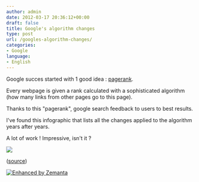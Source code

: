 ```yaml
---
author: admin
date: 2012-03-17 20:36:12+00:00
draft: false
title: Google's algorithm changes
type: post
url: /googles-algorithm-changes/
categories:
- Google
language:
- English
---
```


Google succes started with 1 good idea : [pagerank](http://en.wikipedia.org/wiki/PageRank).

Every webpage is given a rank calculated with a sophisticated algorithm (how many links from other pages go to this page).

Thanks to this "pagerank", google search feedback to users to best results.

I've found this infographic that lists all the changes applied to the algorithm years after years.

A lot of work ! Impressive, isn't it ?


[![](http://laurentmaumet.com/english/wp-content/uploads/2012/03/Google_Algorithm_Changes02-01.png)
](http://laurentmaumet.com/english/wp-content/uploads/2012/03/Google_Algorithm_Changes02-01.png)




([source](http://www.searchmarketingstandard.com/is-googles-algorithm-a-quick-change-artist?utm_source=feedburner&amp;utm_medium=feed&amp;utm_campaign=Feed%3A+sms+%28Search+Marketing+Standard+Blog%29))





[![Enhanced by Zemanta](http://img.zemanta.com/zemified_a.png?x-id=22f24404-aaab-428d-8584-62b6cd287282)
](http://www.zemanta.com/)
